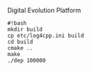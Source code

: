 Digital Evolution Platform

```
#!bash
mkdir build
cp etc/log4cpp.ini build
cd build
cmake ..
make
./dep 100000

```